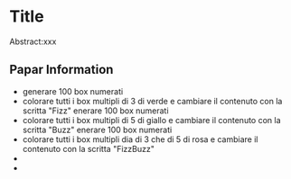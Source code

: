 Title
===
Abstract:xxx
## Papar Information
- generare 100 box numerati
- colorare tutti i box multipli di 3 di verde e cambiare il contenuto con la scritta "Fizz"
enerare 100 box numerati
- colorare tutti i box multipli di 5 di giallo e cambiare il contenuto con la scritta "Buzz"
enerare 100 box numerati
- colorare tutti i box multipli dia di 3 che di 5 di rosa e cambiare il contenuto con la scritta "FizzBuzz"
- 
- 
